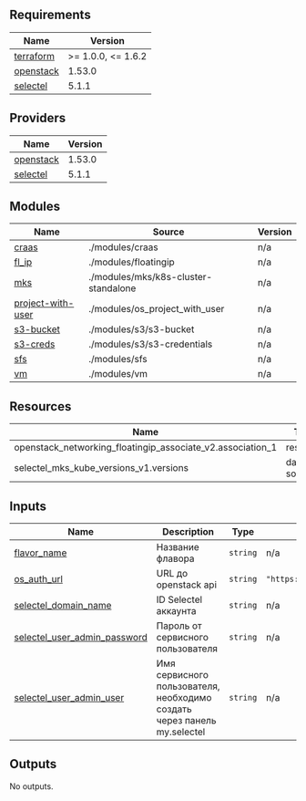 <!-- BEGIN_TF_DOCS -->
## Requirements

| Name | Version |
|------|---------|
| <a name="requirement_terraform"></a> [terraform](#requirement\_terraform) | >= 1.0.0, <= 1.6.2 |
| <a name="requirement_openstack"></a> [openstack](#requirement\_openstack) | 1.53.0 |
| <a name="requirement_selectel"></a> [selectel](#requirement\_selectel) | 5.1.1 |

## Providers

| Name | Version |
|------|---------|
| <a name="provider_openstack"></a> [openstack](#provider\_openstack) | 1.53.0 |
| <a name="provider_selectel"></a> [selectel](#provider\_selectel) | 5.1.1 |

## Modules

| Name | Source | Version |
|------|--------|---------|
| <a name="module_craas"></a> [craas](#module\_craas) | ./modules/craas | n/a |
| <a name="module_fl_ip"></a> [fl\_ip](#module\_fl\_ip) | ./modules/floatingip | n/a |
| <a name="module_mks"></a> [mks](#module\_mks) | ./modules/mks/k8s-cluster-standalone | n/a |
| <a name="module_project-with-user"></a> [project-with-user](#module\_project-with-user) | ./modules/os_project_with_user | n/a |
| <a name="module_s3-bucket"></a> [s3-bucket](#module\_s3-bucket) | ./modules/s3/s3-bucket | n/a |
| <a name="module_s3-creds"></a> [s3-creds](#module\_s3-creds) | ./modules/s3/s3-credentials | n/a |
| <a name="module_sfs"></a> [sfs](#module\_sfs) | ./modules/sfs | n/a |
| <a name="module_vm"></a> [vm](#module\_vm) | ./modules/vm | n/a |

## Resources

| Name | Type |
|------|------|
| openstack_networking_floatingip_associate_v2.association_1 | resource |
| selectel_mks_kube_versions_v1.versions | data source |

## Inputs

| Name | Description | Type | Default | Required |
|------|-------------|------|---------|:--------:|
| <a name="input_flavor_name"></a> [flavor\_name](#input\_flavor\_name) | Название флавора | `string` | n/a | yes |
| <a name="input_os_auth_url"></a> [os\_auth\_url](#input\_os\_auth\_url) | URL до openstack api | `string` | `"https://cloud.api.selcloud.ru/identity/v3"` | no |
| <a name="input_selectel_domain_name"></a> [selectel\_domain\_name](#input\_selectel\_domain\_name) | ID Selectel аккаунта | `string` | n/a | yes |
| <a name="input_selectel_user_admin_password"></a> [selectel\_user\_admin\_password](#input\_selectel\_user\_admin\_password) | Пароль от сервисного пользователя | `string` | n/a | yes |
| <a name="input_selectel_user_admin_user"></a> [selectel\_user\_admin\_user](#input\_selectel\_user\_admin\_user) | Имя сервисного пользователя, необходимо создать через панель my.selectel | `string` | n/a | yes |

## Outputs

No outputs.
<!-- END_TF_DOCS -->